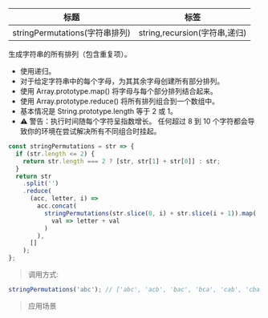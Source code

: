 | 标题                           | 标签                          |
| ------------------------------ | ----------------------------- |
| stringPermutations(字符串排列) | string,recursion(字符串,递归) |

生成字符串的所有排列（包含重复项）。

- 使用递归。
- 对于给定字符串中的每个字母，为其其余字母创建所有部分排列。
- 使用 Array.prototype.map() 将字母与每个部分排列结合起来。
- 使用 Array.prototype.reduce() 将所有排列组合到一个数组中。
- 基本情况是 String.prototype.length 等于 2 或 1。
- ⚠️ 警告：执行时间随每个字符呈指数增长。 任何超过 8 到 10 个字符都会导致你的环境在尝试解决所有不同组合时挂起。

```js
const stringPermutations = str => {
  if (str.length <= 2) {
    return str.length === 2 ? [str, str[1] + str[0]] : str;
  }
  return str
    .split('')
    .reduce(
      (acc, letter, i) =>
        acc.concat(
          stringPermutations(str.slice(0, i) + str.slice(i + 1)).map(
            val => letter + val
          )
        ),
      []
    );
};
```

> 调用方式:

```js
stringPermutations('abc'); // ['abc', 'acb', 'bac', 'bca', 'cab', 'cba']
```

> 应用场景
